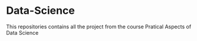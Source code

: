 # Data-Science
This repositories contains all the project from the course Pratical Aspects of Data Science

